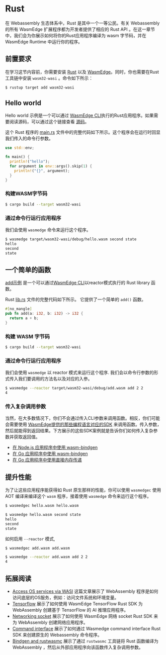 # Rust

在 Webassembly 生态体系中，Rust 是其中一个一等公民。有关 Webassembly 的所有 WasmEdge 扩展程序都为开发者提供了相应的 Rust API 。在这一章节中，我们会为你展示如何将你的Rust应用程序编译为 wasm 字节码，并在 WasmEdge Runtime 中运行你的程序。

## 前置要求

在学习这节内容前，你需要安装 [Rust](https://www.rust-lang.org/tools/install) 以及 [WasmEdge](../start/install.md)。同时，你也需要在Rust工具链中安装 `wasm32-wasi` 。命令如下所示：

```bash
$ rustup target add wasm32-wasi
```

## Hello world

Hello world 示例是一个可以通过 [WasmEdge CLI](../start/cli.md)执行的Rust应用程序。如果需要阅读源码，可以通过这个链接查看 [源码](https://github.com/second-state/wasm-learning/tree/master/cli/hello)。

这个 Rust 程序的 [main.rs](https://github.com/second-state/wasm-learning/blob/master/cli/hello/src/main.rs) 文件中的完整代码如下所示。这个程序会在运行时回显我们传入的命令行参数。

```rust
use std::env;

fn main() {
  println!("hello");
  for argument in env::args().skip(1) {
    println!("{}", argument);
  }
}
```

### 构建WASM字节码

```bash
$ cargo build --target wasm32-wasi
```

### 通过命令行运行应用程序

我们会使用 `wasmedge` 命令来运行这个程序。

```bash
$ wasmedge target/wasm32-wasi/debug/hello.wasm second state
hello
second
state
```

## 一个简单的函数

[add示例](https://github.com/second-state/wasm-learning/tree/master/cli/add) 是一个可以通过[WasmEdge CLI](../start/cli.md)以reactor模式执行的 Rust library 函数。

Rust [lib.rs](https://github.com/second-state/wasm-learning/blob/master/cli/add/src/lib.rs) 文件的完整代码如下所示。
它提供了一个简单的 `add()` 函数。


```rust
#[no_mangle]
pub fn add(a: i32, b: i32) -> i32 {
  return a + b;
}
```

### 构建 WASM 字节码

```bash
$ cargo build --target wasm32-wasi
```

### 通过命令行运行应用程序

我们会使用 `wasmedge` 以 reactor 模式来运行这个程序. 我们会以命令行参数的形式传入我们要调用的方法名以及对应的入参。

```bash
$ wasmedge --reactor target/wasm32-wasi/debug/add.wasm add 2 2
4
```

### 传入复杂调用参数

当然，在大多数情况下，你们不会通过传入CLI参数来调用函数。相反，你们可能会需要使用 [WasmEdge提供的那些编程语言对应的SDK](../../embed.md) 来调用函数。传入参数，然后就能得到返回结果。下方展示的这些SDK案例就是告诉你们如何传入复杂参数并获取返回值。

* [在 Node.js 应用程序中使用 wasm-bindgen](../embed/node.md#more-examples)
* [在 Go 应用程序中使用 wasm-bindgen](../embed/go/bindgen.md)
* [在 Go 应用程序中使用直接内存传递]()

## 提升性能

为了让这些应用程序能获得如 Rust 原生那样的性能，你可以使用 `wasmedgec` 使用 AOT 编译来编译这个 `wasm` 程序，接着使用 `wasmedge` 命令来运行这个程序。

```bash
$ wasmedgec hello.wasm hello.wasm

$ wasmedge hello.wasm second state
hello
second
state
```

如何启用 `--reactor` 模式,

```bash
$ wasmedgec add.wasm add.wasm

$ wasmedge --reactor add.wasm add 2 2
4
```

## 拓展阅读

* [Access OS services via WASI](rust/wasi.md) 这篇文章展示了 WebAssembly 程序是如何访问底层的OS服务，例如：访问文件系统和环境变量。
* [Tensorflow](rust/tensorflow.md) 展示了如何使用 WasmEdge TensorFlow Rust SDK 为 WebAssembly 创建基于 TensorFlow 的 AI 推理应用程序。
* [Networking socket](rust/networking.md) 展示了如何使用 WasmEdge 网络 socket Rust SDK 来为 WebAssembly 创建网络应用程序。
* [Command interface](rust/command.md) 展示了如何通过 Wasmedge command interface Rust SDK 来创建原生的 Webassembly 命令程序。
* [Bindgen and rustwasmc](rust/bindgen.md) 展示了通过 `rustwasmc` 工具链将 Rust 函数编译为 WebAssembly ，然后从外部应用程序向该函数传入复杂调用参数。
